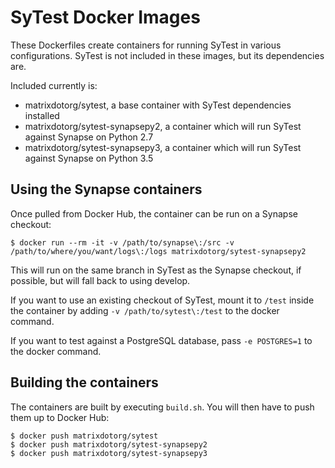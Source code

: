 # SyTest Docker Images

These Dockerfiles create containers for running SyTest in various configurations. SyTest is not included in these images, but its dependencies are.

Included currently is:

- matrixdotorg/sytest, a base container with SyTest dependencies installed
- matrixdotorg/sytest-synapsepy2, a container which will run SyTest against Synapse on Python 2.7
- matrixdotorg/sytest-synapsepy3, a container which will run SyTest against Synapse on Python 3.5

## Using the Synapse containers

Once pulled from Docker Hub, the container can be run on a Synapse checkout:

```
$ docker run --rm -it -v /path/to/synapse\:/src -v /path/to/where/you/want/logs\:/logs matrixdotorg/sytest-synapsepy2
```

This will run on the same branch in SyTest as the Synapse checkout, if possible, but will fall back to using develop.

If you want to use an existing checkout of SyTest, mount it to `/test` inside the container by adding `-v /path/to/sytest\:/test` to the docker command.

If you want to test against a PostgreSQL database, pass `-e POSTGRES=1` to the docker command.

## Building the containers

The containers are built by executing `build.sh`. You will then have to push them up to Docker Hub:

```
$ docker push matrixdotorg/sytest
$ docker push matrixdotorg/sytest-synapsepy2
$ docker push matrixdotorg/sytest-synapsepy3
```
